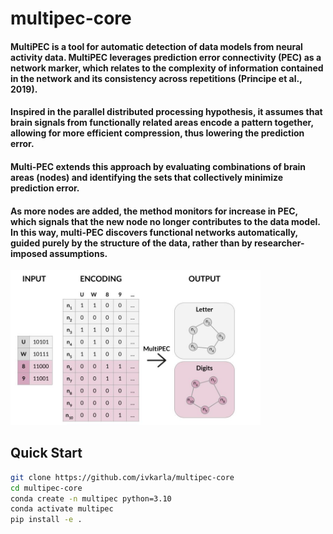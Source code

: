 # multipec-core

#### **MultiPEC** is a tool for automatic detection of data models from neural activity data. MultiPEC leverages prediction error connectivity (PEC) as a network marker, which relates to the complexity of information contained in the network and its consistency across repetitions ​(Principe et al., 2019)​.
#### Inspired in the parallel distributed processing hypothesis, it assumes that brain signals from functionally related areas encode a pattern together, allowing for more efficient compression, thus lowering the prediction error. 
#### Multi-PEC extends this approach by evaluating combinations of brain areas (nodes) and identifying the sets that collectively minimize prediction error. 
#### As more nodes are added, the method monitors for increase in PEC, which signals that the new node no longer contributes to the data model. In this way, multi-PEC discovers functional networks automatically, guided purely by the structure of the data, rather than by researcher-imposed assumptions.

<img src="data/figures/simulation/FIG2A.jpg" alt="System Diagram" width="400">

## Quick Start

```bash
git clone https://github.com/ivkarla/multipec-core
cd multipec-core
conda create -n multipec python=3.10
conda activate multipec
pip install -e .